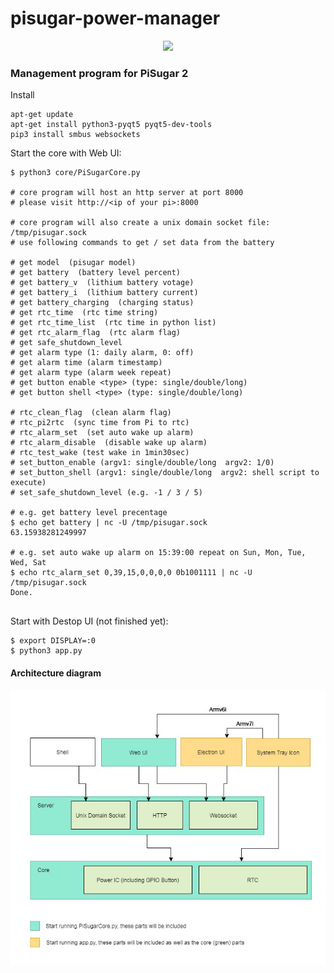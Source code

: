 # pisugar-power-manager

<p align="center">
  <img width="320" src="https://raw.githubusercontent.com/JdaieLin/PiSugar/master/logo.jpg">
</p>

### Management program for PiSugar 2

Install
```
apt-get update
apt-get install python3-pyqt5 pyqt5-dev-tools
pip3 install smbus websockets

```

Start the core with Web UI:
```
$ python3 core/PiSugarCore.py

# core program will host an http server at port 8000
# please visit http://<ip of your pi>:8000

# core program will also create a unix domain socket file: /tmp/pisugar.sock
# use following commands to get / set data from the battery

# get model  (pisugar model)
# get battery  (battery level percent)
# get battery_v  (lithium battery votage)
# get battery_i  (lithium battery current)
# get battery_charging  (charging status)
# get rtc_time  (rtc time string)
# get rtc_time_list  (rtc time in python list)
# get rtc_alarm_flag  (rtc alarm flag)
# get safe_shutdown_level
# get alarm type (1: daily alarm, 0: off)
# get alarm time (alarm timestamp)
# get alarm type (alarm week repeat)
# get button enable <type> (type: single/double/long)
# get button shell <type> (type: single/double/long)

# rtc_clean_flag  (clean alarm flag)
# rtc_pi2rtc  (sync time from Pi to rtc)
# rtc_alarm_set  (set auto wake up alarm)
# rtc_alarm_disable  (disable wake up alarm)
# rtc_test_wake (test wake in 1min30sec)
# set_button_enable (argv1: single/double/long  argv2: 1/0)
# set_button_shell (argv1: single/double/long  argv2: shell script to execute)
# set_safe_shutdown_level (e.g. -1 / 3 / 5)

# e.g. get battery level precentage
$ echo get battery | nc -U /tmp/pisugar.sock
63.15938281249997

# e.g. set auto wake up alarm on 15:39:00 repeat on Sun, Mon, Tue, Wed, Sat
$ echo rtc_alarm_set 0,39,15,0,0,0,0 0b1001111 | nc -U /tmp/pisugar.sock
Done.


```

Start with Destop UI (not finished yet):
```
$ export DISPLAY=:0
$ python3 app.py

```

#### Architecture diagram

<p align="center">
  <img width="688px" src="https://raw.githubusercontent.com/PiSugar/pisugar-power-manager/master/diagram.jpg">
</p>
